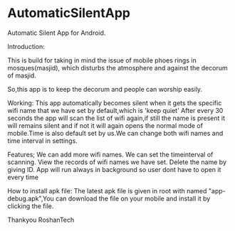 # AutomaticSilentApp
Automatic Silent App for Android.

Introduction:

This is build for taking in mind the issue of mobile phoes rings in mosques(masjid),
which disturbs the atmosphere and against the decorum of masjid.

So,this app is to keep the decorum and people can worship easily.

Working:
This app automatically becomes silent when it gets the specific wifi name that we have set by default,which is 'keep quiet'
After every 30 seconds the app will scan the list of wifi again,if still the name is present it will remains silent and if not it will again opens the normal mode of mobile.Time is also default set by us.We can change both wifi names and time interval in settings.

Features;
We can add more wifi names.
We can set the timeinterval of scanning.
View the records of wifi names we have set.
Delete the name by giving ID.
App will run always in background so user dont have to open it every time

How to install apk file:
The latest apk file is given in root with named "app-debug.apk",You can download the file on your mobile and install it by clicking the file. 

Thankyou
RoshanTech

